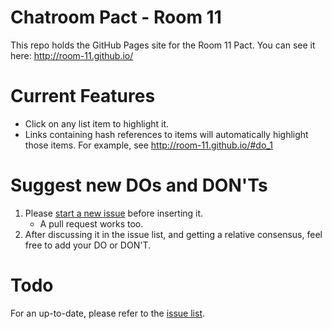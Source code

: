 # Chatroom Pact - Room 11 #
This repo holds the GitHub Pages site for the Room 11 Pact. You can see it here: http://room-11.github.io/

# Current Features #
- Click on any list item to highlight it.
- Links containing hash references to items will automatically highlight those items. For example, see http://room-11.github.io/#do_1

# Suggest new DOs and DON'Ts #
1. Please [start a new issue](https://github.com/Room-11/Room-11.github.io/issues/new) before inserting it.
    - A pull request works too.
2. After discussing it in the issue list, and getting a relative consensus, feel free to add your DO or DON'T.

# Todo #
For an up-to-date, please refer to the [issue list](https://github.com/Room-11/Room-11.github.io/issues).